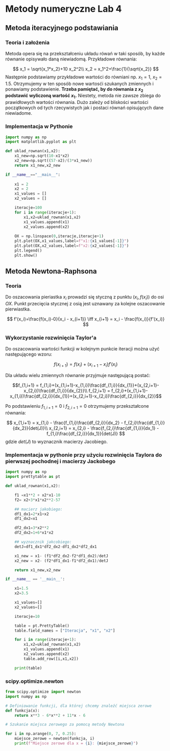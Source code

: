 # Metody numeryczne Lab 4

## Metoda iteracyjnego podstawiania
### Teoria i założenia

Metoda opera się na przekształceniu układu rówań w taki sposób, by każde równanie opisywało daną niewiadomą. Przykładowe równania:

$$
x_1 = \sqrt{x_1*x_2}+10 x_2^2\\
x_2 = x_1^2+\frac{1}{\sqrt{x_2}}
$$
Następnie podstawiamy przykładowe wartości do równiani np. $x_1=1$, $x_2=1.5$. Otrzymujemy w ten sposób nowe wartosći szukanych zmiennych i ponawiamy podstawienie.
**Trzeba pamiętać, by do równania z $x_2$ podstawić wyliczoną wartość $x_1$.**
Niestety, metoda nie zawsze zbiega do prawidłowych wartości równania. Dużo zależy od bliskości wartości początkowych od tych rzecywistych jak i postaci równań opisujących dane niewiadome.

### Implementacja w Pythonie

```python
import numpy as np
import matplotlib.pyplot as plt

def uklad_rownan(x1,x2):
    x1_new=np.sqrt(10-x1*x2)
    x2_new=np.sqrt((57-x2)/(3*x1_new))
    return x1_new,x2_new

if __name__=="__main__":
    
    x1 = 2
    x2 = 2
    x1_values = []
    x2_values = []

    iteracje=100
    for i in range(iteracje+1):
        x1,x2=uklad_rownan(x1,x2)
        x1_values.append(x1)
        x2_values.append(x2)
    
    OX = np.linspace(0,iteracje,iteracje+1)
    plt.plot(OX,x1_values,label=f"x1:{x1_values[-1]}")
    plt.plot(OX,x2_values,label=f"x2:{x2_values[-1]}")
    plt.legend()
    plt.show()
```

## Metoda Newtona-Raphsona

### Teoria

Do oszacowania pieriastka $x_i$ prowadzi się styczną z punktu $(x_i,f(x_i))$ do osi $OX$. Punkt przecięcia stycznej z osią jest uznawany za kolejne oszacowanie pierwiastka.

$$
f'(x_i)=\frac{f(x_i)-0}{x_i - x_{i+1}} \iff x_{i+1} = x_i - \frac{f(x_i)}{f'(x_i)}
$$

### Wykorzystanie rozwinięcia Taylor'a

Do oszacowania wartości funkcji w kolejnym punkcie iteracji można użyć następującego wzoru:

$$f(x_{i+1})=f(x_i)+(x_{i+1}-x_{i})f'(x_i)$$

Dla układu wielu zmiennych równanie przyjmuje następującą postać:

$$f_{1,i+1} = f_{1,i}+(x_{1,i+1}-x_{1,i})\frac{df_{1,i}}{dx_{1}}+(x_{2,i+1}-x_{2,i})\frac{df_{1,i}}{dx_{2}}\\
f_{2,i+1} = f_{2,i}+(x_{1,i+1}-x_{1,i})\frac{df_{2,i}}{dx_{1}}+(x_{2,i+1}-x_{2,i})\frac{df_{2,i}}{dx_{2}}$$

Po podstawieniu $f_{1,i+1}=0$ i $f_{2,i+1}=0$ otrzymujemy przekształcone równania:

$$
x_{1,i+1} = x_{1,i} - \frac{f_{1,i}\frac{df_{2,i}}{dx_2} - f_{2,i}\frac{df_{1,i}}{dx_2}}{det(J)}\\
x_{2,i+1} = x_{2,i} - \frac{f_{2,i}\frac{df_{1,i}}{dx_1} - f_{1,i}\frac{df_{2,i}}{dx_1}}{det(J)}
$$
gdzie $det(J)$ to wyznacznik macierzy Jacobiego.

### Implementacja w pythonie przy użyciu rozwinięcia Taylora do pierwszej pochodnej i macierzy Jackobego

```python
import numpy as np
import prettytable as pt

def uklad_rownan(x1,x2):

    f1 =x1**2 + x2*x1-10
    f2= x2+3*x1*x2**2-57

    ## macierz jakobiego:
    df1_dx1=2*x1+x2
    df1_dx2=x1

    df2_dx1=3*x2**2
    df2_dx2=1+6*x1*x2

    ## wyznacznik jakcobiego:
    detJ=df1_dx1*df2_dx2-df1_dx2*df2_dx1

    x1_new = x1- (f1*df2_dx2-f2*df1_dx2)/detJ
    x2_new = x2- (f2*df1_dx1-f1*df2_dx1)/detJ

    return x1_new,x2_new

if __name__ == '__main__':

    x1=1.5
    x2=3.5

    x1_values=[]
    x2_values=[]

    iteracje=10

    table = pt.PrettyTable()
    table.field_names = ["Iteracja", "x1", "x2"]

    for i in range(iteracje+1):
        x1,x2=uklad_rownan(x1,x2)
        x1_values.append(x1)
        x2_values.append(x2)  
        table.add_row([i,x1,x2])

    print(table) 
```

### scipy.optimize.newton

```python
from scipy.optimize import newton
import numpy as np

# Definiowanie funkcji, dla której chcemy znaleźć miejsca zerowe
def funkcja(x):
    return x**3 - 6*x**2 + 11*x - 6

# Szukanie miejsca zerowego za pomocą metody Newtona

for i in np.arange(0, 7, 0.25):
    miejsce_zerowe = newton(funkcja, i)
    print(f"Miejsce zerowe dla x = {i}: {miejsce_zerowe}")

```